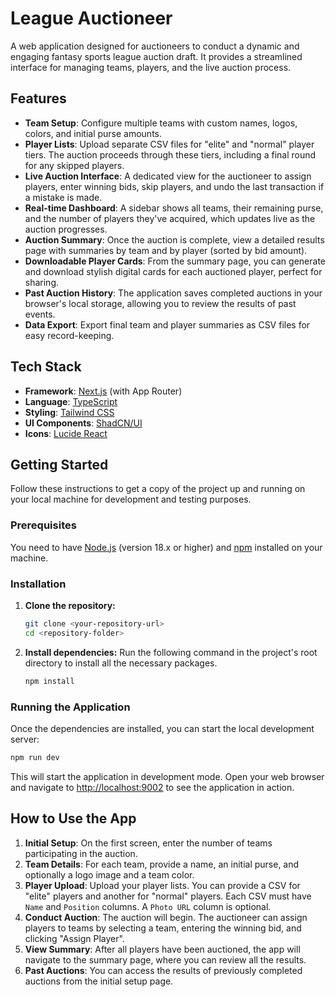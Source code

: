 # League Auctioneer

A web application designed for auctioneers to conduct a dynamic and engaging fantasy sports league auction draft. It provides a streamlined interface for managing teams, players, and the live auction process.

## Features

- **Team Setup**: Configure multiple teams with custom names, logos, colors, and initial purse amounts.
- **Player Lists**: Upload separate CSV files for "elite" and "normal" player tiers. The auction proceeds through these tiers, including a final round for any skipped players.
- **Live Auction Interface**: A dedicated view for the auctioneer to assign players, enter winning bids, skip players, and undo the last transaction if a mistake is made.
- **Real-time Dashboard**: A sidebar shows all teams, their remaining purse, and the number of players they've acquired, which updates live as the auction progresses.
- **Auction Summary**: Once the auction is complete, view a detailed results page with summaries by team and by player (sorted by bid amount).
- **Downloadable Player Cards**: From the summary page, you can generate and download stylish digital cards for each auctioned player, perfect for sharing.
- **Past Auction History**: The application saves completed auctions in your browser's local storage, allowing you to review the results of past events.
- **Data Export**: Export final team and player summaries as CSV files for easy record-keeping.

## Tech Stack

- **Framework**: [Next.js](https://nextjs.org/) (with App Router)
- **Language**: [TypeScript](https://www.typescriptlang.org/)
- **Styling**: [Tailwind CSS](https://tailwindcss.com/)
- **UI Components**: [ShadCN/UI](https://ui.shadcn.com/)
- **Icons**: [Lucide React](https://lucide.dev/)

## Getting Started

Follow these instructions to get a copy of the project up and running on your local machine for development and testing purposes.

### Prerequisites

You need to have [Node.js](https://nodejs.org/) (version 18.x or higher) and [npm](https://www.npmjs.com/) installed on your machine.

### Installation

1.  **Clone the repository:**
    ```bash
    git clone <your-repository-url>
    cd <repository-folder>
    ```

2.  **Install dependencies:**
    Run the following command in the project's root directory to install all the necessary packages.
    ```bash
    npm install
    ```

### Running the Application

Once the dependencies are installed, you can start the local development server:

```bash
npm run dev
```

This will start the application in development mode. Open your web browser and navigate to [http://localhost:9002](http://localhost:9002) to see the application in action.

## How to Use the App

1.  **Initial Setup**: On the first screen, enter the number of teams participating in the auction.
2.  **Team Details**: For each team, provide a name, an initial purse, and optionally a logo image and a team color.
3.  **Player Upload**: Upload your player lists. You can provide a CSV for "elite" players and another for "normal" players. Each CSV must have `Name` and `Position` columns. A `Photo URL` column is optional.
4.  **Conduct Auction**: The auction will begin. The auctioneer can assign players to teams by selecting a team, entering the winning bid, and clicking "Assign Player".
5.  **View Summary**: After all players have been auctioned, the app will navigate to the summary page, where you can review all the results.
6.  **Past Auctions**: You can access the results of previously completed auctions from the initial setup page.
